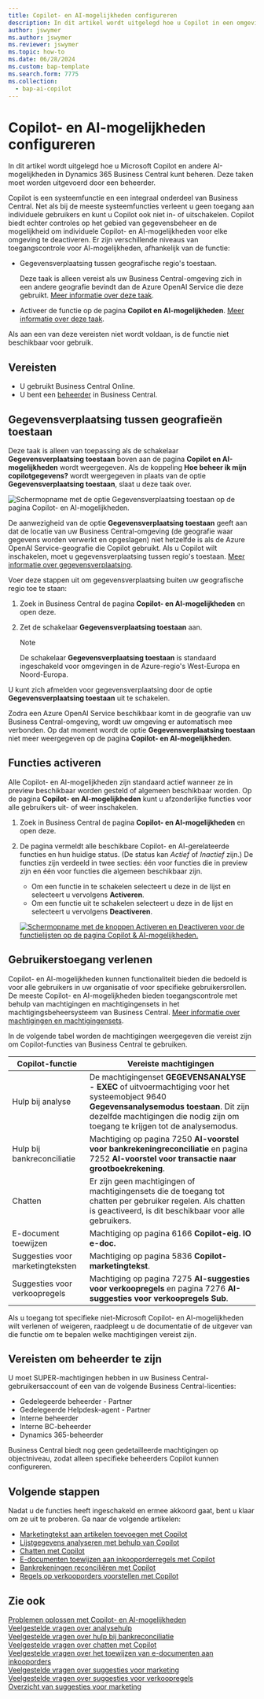 ```yaml
---
title: Copilot- en AI-mogelijkheden configureren
description: In dit artikel wordt uitgelegd hoe u Copilot in een omgeving kunt inschakelen.
author: jswymer
ms.author: jswymer
ms.reviewer: jswymer
ms.topic: how-to
ms.date: 06/28/2024
ms.custom: bap-template
ms.search.form: 7775
ms.collection:
  - bap-ai-copilot
---
```


# Copilot- en AI-mogelijkheden configureren

<!--[!INCLUDE[ai-preview](includes/ai-preview.md)]-->

<!--This article explains how you can control the ability to create AI-powered item marketing text with Copilot for your organization. This task is done by an admin. There are two requirements that you must fulfill to make the feature available to users:-->

In dit artikel wordt uitgelegd hoe u Microsoft Copilot en andere AI-mogelijkheden in Dynamics 365 Business Central kunt beheren. Deze taken moet worden uitgevoerd door een beheerder.

Copilot is een systeemfunctie en een integraal onderdeel van Business Central. Net als bij de meeste systeemfuncties verleent u geen toegang aan individuele gebruikers en kunt u Copilot ook niet in- of uitschakelen. Copilot biedt echter controles op het gebied van gegevensbeheer en de mogelijkheid om individuele Copilot- en AI-mogelijkheden voor elke omgeving te deactiveren. Er zijn verschillende niveaus van toegangscontrole voor AI-mogelijkheden, afhankelijk van de functie:

- Gegevensverplaatsing tussen geografische regio's toestaan.

    Deze taak is alleen vereist als uw Business Central-omgeving zich in een andere geografie bevindt dan de Azure OpenAI Service die deze gebruikt. [Meer informatie over deze taak](#allow-data-movement-across-geographies).

- Activeer de functie op de pagina **Copilot en AI-mogelijkheden**. [Meer informatie over deze taak](#activate-features).

<!-- For 2024 there are no AI features governed by **Feature Management**, so this section is not shown
- Enable the specific feature if it's governed by **Feature Management**.

  Check whether  of 2024 release wave 1, chat with Copilot, marketing text suggestions, and bank account reconciliation assist features are included under **Feature Management**. [Learn more](#enable-feature-in-feature-management)
<!-- 
- Enable the specific feature, if it's still governed by **Feature Management**.

  In 2023 release wave 2, both the marketing text suggestions and bank account reconciliation assist features are included under **Feature Management**. [Learn more](#enable-feature-in-feature-management)-->

Als aan een van deze vereisten niet wordt voldaan, is de functie niet beschikbaar voor gebruik.

## Vereisten

- U gebruikt Business Central Online.
- U bent een [beheerder](#requirements-for-being-an-administrator) in Business Central.

## Gegevensverplaatsing tussen geografieën toestaan

Deze taak is alleen van toepassing als de schakelaar **Gegevensverplaatsing toestaan** boven aan de pagina **Copilot en AI-mogelijkheden** wordt weergegeven. Als de koppeling **Hoe beheer ik mijn copilotgegevens?** wordt weergegeven in plaats van de optie **Gegevensverplaatsing toestaan**, slaat u deze taak over.

![Schermopname met de optie Gegevensverplaatsing toestaan op de pagina Copilot- en AI-mogelijkheden.](media/allow-data-movement-v2.png)

De aanwezigheid van de optie **Gegevensverplaatsing toestaan** geeft aan dat de locatie van uw Business Central-omgeving (de geografie waar gegevens worden verwerkt en opgeslagen) niet hetzelfde is als de Azure OpenAI Service-geografie die Copilot gebruikt. Als u Copilot wilt inschakelen, moet u gegevensverplaatsing tussen regio's toestaan. [Meer informatie over gegevensverplaatsing](ai-copilot-data-movement.md).

Voer deze stappen uit om gegevensverplaatsing buiten uw geografische regio toe te staan:

1. Zoek in Business Central de pagina **Copilot- en AI-mogelijkheden** en open deze.
1. Zet de schakelaar **Gegevensverplaatsing toestaan** aan.

    > [!NOTE]
    > De schakelaar **Gegevensverplaatsing toestaan** is standaard ingeschakeld voor omgevingen in de Azure-regio's West-Europa en Noord-Europa.

U kunt zich afmelden voor gegevensverplaatsing door de optie **Gegevensverplaatsing toestaan** uit te schakelen.

Zodra een Azure OpenAI Service beschikbaar komt in de geografie van uw Business Central-omgeving, wordt uw omgeving er automatisch mee verbonden. Op dat moment wordt de optie **Gegevensverplaatsing toestaan** niet meer weergegeven op de pagina **Copilot- en AI-mogelijkheden**.

<!-- Don't review
| Australia, United Kingdom, United States | Within the respective geographical region |
| Europe, France, Germany, Norway, Switzerland  | Sweden or Switzerland |
| Asia Pacific, Brazil, Canada, India, Japan, Singapore, South Africa, South Korea, United Arab Emirates  | United States |-->



<!--Note

If your environment is hosted in North America, Copilot will use an Azure OpenAI endpoint in North America to process your data.
If your environment is hosted in Europe, Copilot will use an Azure OpenAI endpoint in Europe to process your data.
If your environment is hosted anywhere else, Copilot will use an Azure OpenAI endpoint outside of the region in which the environment is hosted.
To opt in 

Copilot and other AI capabilities use Azure OpenAI Service.  and are provided by default to only those customers with environments that have United States as their geography for data processing and storage. While the Azure OpenAI Service is available in multiple geographies including Australia, Canada, United States, France, Japan and UK, Copilot does not follow the same regional rollout schedule.

Meanwhile, customers with environments outside the United States can use Copilot AI features by opting in to share relevant data with the Azure OpenAI Service in United States or Switzerland.

The information in the following table outlines the Azure OpenAI service that's used by the Copilot services based on the geography of their Dynamics 365 environment when they opt-in to share data.-->

## Functies activeren

Alle Copilot- en AI-mogelijkheden zijn standaard actief wanneer ze in preview beschikbaar worden gesteld of algemeen beschikbaar worden. Op de pagina **Copilot- en AI-mogelijkheden** kunt u afzonderlijke functies voor alle gebruikers uit- of weer inschakelen.

1. Zoek in Business Central de pagina **Copilot- en AI-mogelijkheden** en open deze.
1. De pagina vermeldt alle beschikbare Copilot- en AI-gerelateerde functies en hun huidige status. (De status kan *Actief* of *Inactief* zijn.) De functies zijn verdeeld in twee secties: één voor functies die in preview zijn en één voor functies die algemeen beschikbaar zijn.

    - Om een functie in te schakelen selecteert u deze in de lijst en selecteert u vervolgens **Activeren**.
    - Om een functie uit te schakelen selecteert u deze in de lijst en selecteert u vervolgens **Deactiveren**.

    [![Schermopname met de knoppen Activeren en Deactiveren voor de functielijsten op de pagina Copilot & AI-mogelijkheden.](media/copilot-and-ai-capabilties-page.svg)](media/copilot-and-ai-capabilties-page.svg#lightbox)

<!-- don't review 

<!-- For 2024 there are no AI features governed by **Feature Management**, so this section is not shown
## Enable feature in Feature Management

When individual Copilot capabilities are released in Business Central minor updates, these capabilities are optional until the next major update. **Feature Management** is used to turn on or off features that are in preview, like bank reconciliation, and some features that are generally available, like marketing text suggestions. [Learn more about feature management](/dynamics365/business-central/dev-itpro/administration/feature-management).

1. In Business Central, search for and open the **Feature Management** page.
2. To enable a feature, set the **Enabled for** column to **All users**. To disable a feature, set the **Enabled for** column to **None**. Use the following table to help you determine the switch that applies to the Copilot and AI capability you want to enable:

   - **Feature Preview: Bank account reconciliation with Copilot** enables the bank account reconciliation assist feature.
   - **Feature Preview: Chat with Copilot** enables the chat with Copilot feature.
   - **Feature preview: Create AI-powered product descriptions with Copilot** enables the marketing text suggestions feature.

   For more information about feature management in general, go to [Feature Management](/dynamics365/business-central/dev-itpro/administration/feature-management).-->

## Gebruikerstoegang verlenen

Copilot- en AI-mogelijkheden kunnen functionaliteit bieden die bedoeld is voor alle gebruikers in uw organisatie of voor specifieke gebruikersrollen. De meeste Copilot- en AI-mogelijkheden bieden toegangscontrole met behulp van machtigingen en machtigingensets in het machtigingsbeheersysteem van Business Central. [Meer informatie over machtigingen en machtigingensets](ui-define-granular-permissions.md).

In de volgende tabel worden de machtigingen weergegeven die vereist zijn om Copilot-functies van Business Central te gebruiken.

| Copilot-functie | Vereiste machtigingen |
|---|---|
| Hulp bij analyse | De machtigingenset **GEGEVENSANALYSE - EXEC** of uitvoermachtiging voor het systeemobject 9640 **Gegevensanalysemodus toestaan**. Dit zijn dezelfde machtigingen die nodig zijn om toegang te krijgen tot de analysemodus. |
| Hulp bij bankreconciliatie | Machtiging op pagina 7250 **AI-voorstel voor bankrekeningreconciliatie** en pagina 7252 **AI-voorstel voor transactie naar grootboekrekening**. |
| Chatten | Er zijn geen machtigingen of machtigingensets die de toegang tot chatten per gebruiker regelen. Als chatten is geactiveerd, is dit beschikbaar voor alle gebruikers. |
| E-document toewijzen | Machtiging op pagina 6166 **Copilot-eig. IO e-doc.** |
| Suggesties voor marketingteksten | Machtiging op pagina 5836 **Copilot-marketingtekst**. |
| Suggesties voor verkoopregels | Machtiging op pagina 7275 **AI-suggesties voor verkoopregels** en pagina 7276 **AI-suggesties voor verkoopregels Sub**. |

Als u toegang tot specifieke niet-Microsoft Copilot- en AI-mogelijkheden wilt verlenen of weigeren, raadpleegt u de documentatie of de uitgever van die functie om te bepalen welke machtigingen vereist zijn.

## Vereisten om beheerder te zijn

U moet SUPER-machtigingen hebben in uw Business Central-gebruikersaccount of een van de volgende Business Central-licenties:

- Gedelegeerde beheerder - Partner
- Gedelegeerde Helpdesk-agent - Partner
- Interne beheerder
- Interne BC-beheerder
- Dynamics 365-beheerder

Business Central biedt nog geen gedetailleerde machtigingen op objectniveau, zodat alleen specifieke beheerders Copilot kunnen configureren.

## Volgende stappen

Nadat u de functies heeft ingeschakeld en ermee akkoord gaat, bent u klaar om ze uit te proberen. Ga naar de volgende artikelen:

- [Marketingtekst aan artikelen toevoegen met Copilot](item-marketing-text.md)
- [Lijstgegevens analyseren met behulp van Copilot](analysis-assist.md)
- [Chatten met Copilot](chat-with-copilot.md)
- [E-documenten toewijzen aan inkooporderregels met Copilot](map-edocuments-with-copilot.md)
- [Bankrekeningen reconciliëren met Copilot](bank-reconciliation-with-copilot.md)
- [Regels op verkooporders voorstellen met Copilot](sales-suggest-sales-lines-with-copilot.md)

## Zie ook

[Problemen oplossen met Copilot- en AI-mogelijkheden](ai-copilot-troubleshooting.md)  
[Veelgestelde vragen over analysehulp](faqs-analysis-assist.md)  
[Veelgestelde vragen over hulp bij bankreconciliatie](faqs-bank-reconciliation.md)  
[Veelgestelde vragen over chatten met Copilot](faqs-chat-with-copilot.md)  
[Veelgestelde vragen over het toewijzen van e-documenten aan inkooporders](faqs-map-edocuments.md)  
[Veelgestelde vragen over suggesties voor marketing](faqs-marketing-text.md)  
[Veelgestelde vragen over suggesties voor verkoopregels](faq-sales-suggest-sales-lines-with-copilot.md)  
[Overzicht van suggesties voor marketing](ai-overview.md)
